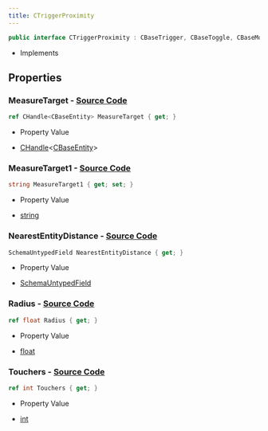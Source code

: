 ```yaml
---
title: CTriggerProximity
---
```


```csharp
public interface CTriggerProximity : CBaseTrigger, CBaseToggle, CBaseModelEntity, CBaseEntity, CEntityInstance, ISchemaClass<CEntityInstance>, ISchemaClass<CBaseEntity>, ISchemaClass<CBaseModelEntity>, ISchemaClass<CBaseToggle>, ISchemaClass<CBaseTrigger>, ISchemaClass<CTriggerProximity>, ISchemaField, ISchemaClass, INativeHandle
```

- Implements

## Properties

### **MeasureTarget** - [Source Code](https://github.com/swiftly-solution/swiftlys2/blob/main/managed/src/SwiftlyS2.Generated/Schemas/Interfaces/CTriggerProximity.cs#L16)

```csharp
ref CHandle<CBaseEntity> MeasureTarget { get; }
```

- Property Value

- [CHandle](/docs/api/shared/natives/chandle-1)<[CBaseEntity](/docs/api/shared/schemadefinitions/cbaseentity)>

### **MeasureTarget1** - [Source Code](https://github.com/swiftly-solution/swiftlys2/blob/main/managed/src/SwiftlyS2.Generated/Schemas/Interfaces/CTriggerProximity.cs#L18)

```csharp
string MeasureTarget1 { get; set; }
```

- Property Value

- [string](https://learn.microsoft.com/dotnet/api/system.string)

### **NearestEntityDistance** - [Source Code](https://github.com/swiftly-solution/swiftlys2/blob/main/managed/src/SwiftlyS2.Generated/Schemas/Interfaces/CTriggerProximity.cs#L25)

```csharp
SchemaUntypedField NearestEntityDistance { get; }
```

- Property Value

- [SchemaUntypedField](/docs/api/shared/schemas/schemauntypedfield)

### **Radius** - [Source Code](https://github.com/swiftly-solution/swiftlys2/blob/main/managed/src/SwiftlyS2.Generated/Schemas/Interfaces/CTriggerProximity.cs#L20)

```csharp
ref float Radius { get; }
```

- Property Value

- [float](https://learn.microsoft.com/dotnet/api/system.single)

### **Touchers** - [Source Code](https://github.com/swiftly-solution/swiftlys2/blob/main/managed/src/SwiftlyS2.Generated/Schemas/Interfaces/CTriggerProximity.cs#L22)

```csharp
ref int Touchers { get; }
```

- Property Value

- [int](https://learn.microsoft.com/dotnet/api/system.int32)

